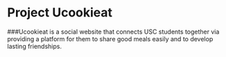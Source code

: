 # Project Ucookieat
###Ucookieat is a social website that connects USC students together via providing a platform for them to share good meals easily and to develop lasting friendships.

